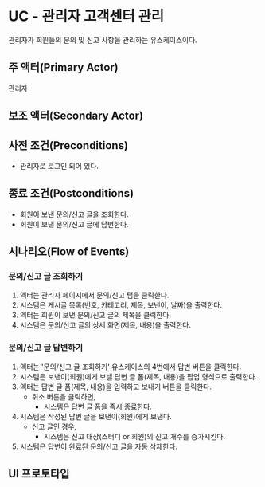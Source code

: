 # UC - 관리자 고객센터 관리

관리자가 회원들의 문의 및 신고 사항을 관리하는 유스케이스이다.

## 주 액터(Primary Actor)

관리자

## 보조 액터(Secondary Actor)

## 사전 조건(Preconditions)

- 관리자로 로그인 되어 있다.

## 종료 조건(Postconditions)

- 회원이 보낸 문의/신고 글을 조회한다.
- 회원이 보낸 문의/신고 글에 답변한다.

## 시나리오(Flow of Events)

### 문의/신고 글 조회하기

1. 액터는 관리자 페이지에서 문의/신고 탭을 클릭한다.
2. 시스템은 게시글 목록(번호, 카테고리, 제목, 보낸이, 날짜)을 출력한다.
3. 액터는 회원이 보낸 문의/신고 글의 제목을 클릭한다.
4. 시스템은 문의/신고 글의 상세 화면(제목, 내용)을 출력한다.

### 문의/신고 글 답변하기

1. 액터는 '문의/신고 글 조회하기' 유스케이스의 4번에서 답변 버튼을 클릭한다.
2. 시스템은 보낸이(회원)에게 보낼 답변 글 폼(제목, 내용)을 팝업 형식으로 출력한다.
3. 액터는 답변 글 폼(제목, 내용)을 입력하고 보내기 버튼을 클릭한다.
    - 취소 버튼을 클릭하면,
        - 시스템은 답변 글 폼을 즉시 종료한다.
4. 시스템은 작성된 답변 글을 보낸이(회원)에게 보낸다.
    - 신고 글인 경우,
        - 시스템은 신고 대상(스터디 or 회원)의 신고 개수를 증가시킨다.
5. 시스템은 답변이 완료된 문의/신고 글을 자동 삭제한다.

## UI 프로토타입

